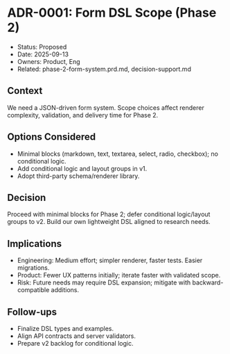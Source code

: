 # ADR-0001: Form DSL Scope (Phase 2)

- Status: Proposed
- Date: 2025-09-13
- Owners: Product, Eng
- Related: phase-2-form-system.prd.md, decision-support.md

## Context
We need a JSON-driven form system. Scope choices affect renderer complexity, validation, and delivery time for Phase 2.

## Options Considered
- Minimal blocks (markdown, text, textarea, select, radio, checkbox); no conditional logic.
- Add conditional logic and layout groups in v1.
- Adopt third-party schema/renderer library.

## Decision
Proceed with minimal blocks for Phase 2; defer conditional logic/layout groups to v2. Build our own lightweight DSL aligned to research needs.

## Implications
- Engineering: Medium effort; simpler renderer, faster tests. Easier migrations.
- Product: Fewer UX patterns initially; iterate faster with validated scope.
- Risk: Future needs may require DSL expansion; mitigate with backward-compatible additions.

## Follow-ups
- Finalize DSL types and examples.
- Align API contracts and server validators.
- Prepare v2 backlog for conditional logic.

